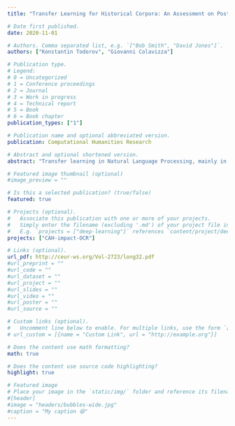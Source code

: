 ```yaml
---
title: "Transfer Learning for Historical Corpora: An Assessment on Post-OCR Correction and Named Entity Recognition"

# Date first published.
date: 2020-11-01

# Authors. Comma separated list, e.g. `["Bob Smith", "David Jones"]`.
authors: ["Konstantin Todorov", "Giovanni Colavizza"]

# Publication type.
# Legend:
# 0 = Uncategorized
# 1 = Conference proceedings
# 2 = Journal
# 3 = Work in progress
# 4 = Technical report
# 5 = Book
# 6 = Book chapter
publication_types: ["1"]

# Publication name and optional abbreviated version.
publication: Computational Humanities Research

# Abstract and optional shortened version.
abstract: "Transfer learning in Natural Language Processing, mainly in the form of pre-trained language models, has recently delivered substantial gains across a range of tasks. Scholars and practitioners working with OCRed historical corpora are thus increasingly exploring the use of pre-trained language models. Nevertheless, the specific challenges posed by historical documents, including OCR quality and linguistic change, call for a critical assessment of the use of pre-trained language models in this setting. We consider two shared tasks, ICDAR2019 (post-OCR correction) and CLEF-HIPE-2020 (Named Entity Recognition, NER), and systematically assess using pre-trained language models with data in French, German and English. We find that using pre-trained language models helps with NER but less so with post-OCR correction. Pre-trained language models should therefore be used critically when working with OCRed historical corpora. We release our code base, in order to allow replicating our results and testing other pre-trained representations"

# Featured image thumbnail (optional)
#image_preview = ""

# Is this a selected publication? (true/false)
featured: true

# Projects (optional).
#   Associate this publication with one or more of your projects.
#   Simply enter the filename (excluding '.md') of your project file in `content/project/`.
#   E.g. `projects = ["deep-learning"]` references `content/project/deep-learning.md`.
projects: ["CAH-impact-OCR"]

# Links (optional).
url_pdf: http://ceur-ws.org/Vol-2723/long32.pdf
#url_preprint = ""
#url_code = ""
#url_dataset = ""
#url_project = ""
#url_slides = ""
#url_video = ""
#url_poster = ""
#url_source = ""

# Custom links (optional).
#   Uncomment line below to enable. For multiple links, use the form `[{...}, {...}, {...}]`.
# url_custom = [{name = "Custom Link", url = "http://example.org"}]

# Does the content use math formatting?
math: true

# Does the content use source code highlighting?
highlight: true

# Featured image
# Place your image in the `static/img/` folder and reference its filename below, e.g. `image = "example.jpg"`.
#[header]
#image = "headers/bubbles-wide.jpg"
#caption = "My caption 😄"
---
```

